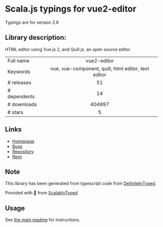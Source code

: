 
# Scala.js typings for vue2-editor

Typings are for version 2.6

## Library description:
HTML editor using Vue.js 2, and Quill.js, an open source editor

|                    |                 |
| ------------------ | :-------------: |
| Full name          | vue2-editor |
| Keywords           | vue, vue-component, quill, html editor, text editor |
| # releases         | 51 |
| # dependents       | 14 |
| # downloads        | 404897 |
| # stars            | 5 |

## Links
- [Homepage](https://github.com/davidroyer/vue2-editor#readme)
- [Bugs](https://github.com/davidroyer/vue2-editor/issues)
- [Repository](https://github.com/davidroyer/vue2-editor)
- [Npm](https://www.npmjs.com/package/vue2-editor)
    


## Note
This library has been generated from typescript code from [DefinitelyTyped](https://definitelytyped.org).

Provided with :purple_heart: from [ScalablyTyped](https://github.com/oyvindberg/ScalablyTyped)

## Usage
See [the main readme](../../readme.md) for instructions.


